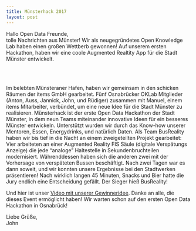 ```yaml
---
title: Münsterhack 2017
layout: post
---
```


<p>Hallo Open Data Freunde, <br>
tolle Nachrichten aus Münster! Wir als neugegründetes Open Knowledge Lab haben einen großen Wettberb gewonnen! Auf unserem ersten Hackathon, haben wir eine coole Augmented Realtity App für die Stadt Münster entwickelt.</p>

<br><br>

<p>Im belebten Münsteraner Hafen, haben wir gemeinsam in den schicken Räumen der items GmbH gearbeitet. Fünf Osnabrücker OKLab Mitglieder (Anton, Auss, Jannick, John, und Rüdiger) zusammen mit Manuel, einem items Mitarbeiter, verbündet, um eine neue Idee für die Stadt Münster zu realisieren. Münsterhack ist der erste Open Data Hackathon der Stadt Münster, in dem neun Teams miteinander innovative Ideen für ein besseres Münster entwickeln. Unterstützt wurden wir durch das Know-how unserer Mentoren, Essen, Energydrinks, und natürlich Daten. Als Team BusReality haben wir bis tief in die Nacht an einem zweigeteilten Projekt gearbeitet: Vier arbeiteten an einer Augmented Reality FIS Säule (digitale Verspätungs Anzeige) die jede “analoge” Haltestelle in Sekundenbruchteilen modernisiert. Währenddessen haben sich die anderen zwei mit der Vorhersage von verspäteten Bussen beschäftigt. Nach zwei Tagen war es dann soweit, und wir konnten unsere Ergebnisse bei den Stadtwerken präsentieren! Nach wirklich langen 45 Minuten, Snacks und Bier hatte die Jury endlich eine Entscheidung gefällt. Der Sieger hieß BusReality!</p>

<p>Und hier ist unser <a href="https://youtu.be/vgbBKbQQlXQ">Video mit unserer Gewinneridee<a>. Danke an alle, die dieses Event ermöglicht haben! Wir warten schon auf den ersten Open Data Hackathon in Osnabrück!</p>

<p>Liebe Grüße,<br>
John</p>